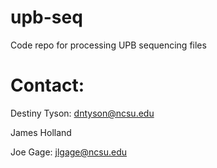 # upb-seq
Code repo for processing UPB sequencing files


# Contact:
Destiny Tyson: dntyson@ncsu.edu

James Holland

Joe Gage: jlgage@ncsu.edu
